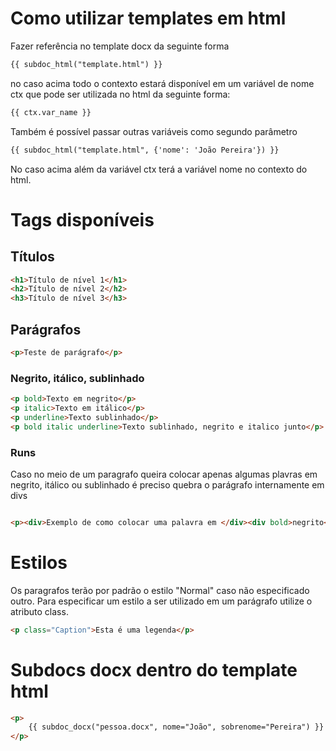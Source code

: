 # Como utilizar templates em html

Fazer referência no template docx da seguinte forma

```html
{{ subdoc_html("template.html") }}
```

no caso acima todo o contexto estará disponível em um variável de nome ctx que pode ser utilizada no html da seguinte forma:

```html
{{ ctx.var_name }}
```

Também é possível passar outras variáveis como segundo parâmetro

```html
{{ subdoc_html("template.html", {'nome': 'João Pereira'}) }}
```

No caso acima além da variável ctx terá a variável nome no contexto do html.

# Tags disponíveis

## Títulos

```html
<h1>Título de nível 1</h1>
<h2>Título de nível 2</h2>
<h3>Título de nível 3</h3>
```

## Parágrafos

```html
<p>Teste de parágrafo</p>
```

### Negrito, itálico, sublinhado
```html
<p bold>Texto em negrito</p>
<p italic>Texto em itálico</p>
<p underline>Texto sublinhado</p>
<p bold italic underline>Texto sublinhado, negrito e italico junto</p>
```

### Runs

Caso no meio de um paragrafo queira colocar apenas algumas plavras em negrito, itálico ou sublinhado é preciso quebra o parágrafo internamente em divs
```html

<p><div>Exemplo de como colocar uma palavra em </div><div bold>negrito</div><div> no meio de um parágrafo</div></p>
```

# Estilos

Os paragrafos terão por padrão o estilo "Normal" caso não especificado outro. Para especificar um estilo a ser utilizado em um parágrafo utilize o atributo class.

```html
<p class="Caption">Esta é uma legenda</p>
```

# Subdocs docx dentro do template html
```html
<p>
    {{ subdoc_docx("pessoa.docx", nome="João", sobrenome="Pereira") }}
</p>

``` 